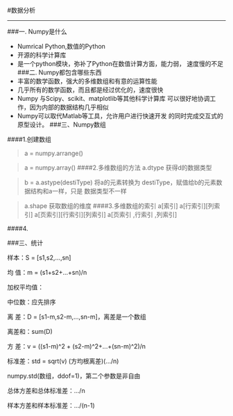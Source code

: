 #数据分析

-------

 ###一. Numpy是什么
 * Numrical Python,数值的Python
 * 开源的科学计算库
 * 是一个python模块，弥补了Python在数值计算方面，能力弱，
 速度慢的不足
 ###二. Numpy都包含哪些东西
 * 丰富的数学函数，强大的多维数组和有意的运算性能
 * 几乎所有的数学函数，而且都是经过优化的，速度很快
 * Numpy 与Scipy、scikit、matplotlib等其他科学计算库
 可以很好地协调工作，因为内部的数据结构几乎相似
 * Numpy可以取代Matlab等工具，允许用户进行快速开发
 的同时完成交互式的原型设计。
 ###三、Numpy数组
 

 ####1.创建数组
 >a = numpy.arrange()
 
> a = numpy.array()
 ####2.多维数组的方法
 >a.dtype 获得d的数据类型
 
 >b = a.astype(destiType) 将a的元素转换为
 destiType，赋值给b的元素数据结构和a一样，只是
 数据类型不一样
 
 >a.shape 获取数组的维度
 ####3.多维数组的索引
    a[索引]
    a[行索引][列索引]
    a[页索引][行索引][列索引]
    a[页索引 ,行索引 ,列索引]
    
 ####4.
 
 ###三、统计
 
 样本：S = [s1,s2,...,sn]
 
 均  值：m = (s1+s2+...+sn)/n
 
 加权平均值：
 
 中位数：应先排序
 
 离  差：D = [s1-m,s2-m,...,sn-m]，离差是一个数组
 
 离差和：sum(D)
 
 方  差：v = ((s1-m)^2 + (s2-m)^2+...+(sn-m)^2)/n
 
 标准差：std = sqrt(v) (方均根离差)(.../n)
 
 numpy.std(数组，ddof=1)，第二个参数是非自由
 
 总体方差和总体标准差：.../n
 
 样本方差和样本标准差：.../(n-1)
 
 
 
 